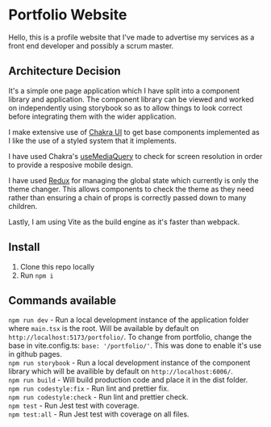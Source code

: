 # Portfolio Website

Hello, this is a profile website that I've made to advertise my services as a front end developer and possibly a scrum master.

## Architecture Decision

It's a simple one page application which I have split into a component library and application. The component library can be viewed and worked on independently using storybook so as to allow things to look correct before integrating them with the wider application.

I make extensive use of [Chakra UI](https://chakra-ui.com/) to get base components implemented as I like the use of a styled system that it implements.

I have used Chakra's [useMediaQuery](https://chakra-ui.com/docs/hooks/use-media-query) to check for screen resolution in order to provide a resposive mobile design.

I have used [Redux](https://redux.js.org/) for managing the global state which currently is only the theme changer. This allows components to check the theme as they need rather than ensuring a chain of props is correctly passed down to many children.

Lastly, I am using Vite as the build engine as it's faster than webpack.

## Install

1. Clone this repo locally
2. Run `npm i`

## Commands available

`npm run dev` - Run a local development instance of the application folder where `main.tsx` is the root. Will be available by default on `http://localhost:5173/portfolio/`. To change from portfolio, change the base in vite.config.ts: `base: '/portfolio/'`. This was done to enable it's use in github pages.  
`npm run storybook` - Run a local development instance of the component library which will be availible by default on `http://localhost:6006/`.  
`npm run build` - Will build production code and place it in the dist folder.  
`npm run codestyle:fix` - Run lint and prettier fix.  
`npm run codestyle:check` - Run lint and prettier check.  
`npm test` - Run Jest test with coverage.  
`npm test:all` - Run Jest test with coverage on all files.
